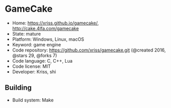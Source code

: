 # GameCake

- Home: https://xriss.github.io/gamecake/, http://cake.4lfa.com/gamecake
- State: mature
- Platform: Windows, Linux, macOS
- Keyword: game engine
- Code repository: https://github.com/xriss/gamecake.git (@created 2016, @stars 29, @forks 7)
- Code language: C, C++, Lua
- Code license: MIT
- Developer: Kriss, shi

## Building

- Build system: Make
